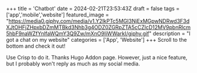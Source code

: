 +++
title = 'Chatbot'
date = 2024-02-21T23:53:43Z
draft = false
tags = ['app','mobile','website']
featured_image = "https://media0.giphy.com/media/v1.Y2lkPTc5MGI3NjExMGpwNDRwd3F3dXJtOHFjZHpxbDZmMTBkd3Nhb3g4ODZ0ZGRpZTA5cCZlcD12MV9pbnRlcm5hbF9naWZfYnlfaWQmY3Q9Zw/mXnO9IiWWarkI/giphy.gif"
description = "I got a chat on my website"
categories = ['App', 'Website']
+++
Scroll to the bottom and check it out!

Use Crisp to do it. Thanks Hugo Addon page. However, just a nice feature, but I probably won't reply as much as my social media.